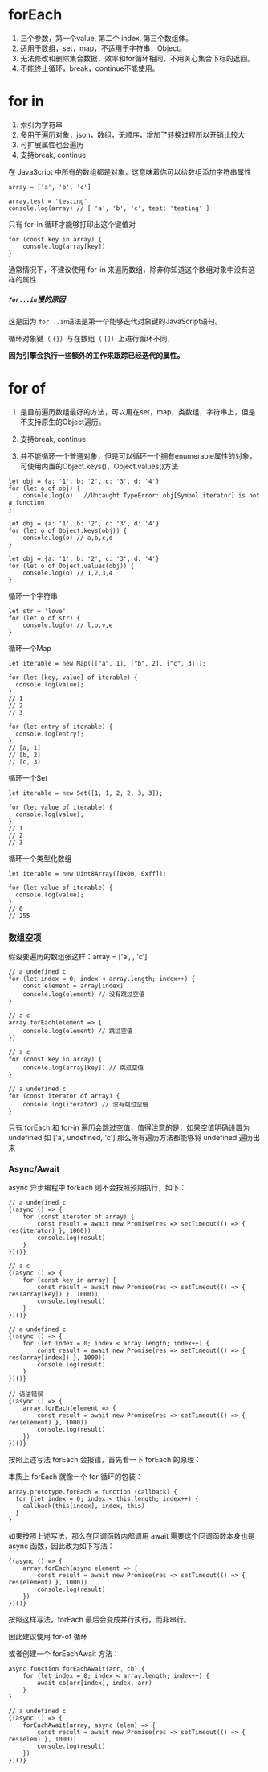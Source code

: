 # forEach

1. 三个参数，第一个value, 第二个 index, 第三个数组体。
2. 适用于数组，set，map，不适用于字符串，Object。
3. 无法修改和删除集合数据，效率和for循环相同，不用关心集合下标的返回。
4. 不能终止循环，break，continue不能使用。



# for in

1. 索引为字符串
2. 多用于遍历对象，json，数组，无顺序，增加了转换过程所以开销比较大
3. 可扩展属性也会遍历
4. 支持break, continue

在 JavaScript 中所有的数组都是对象，这意味着你可以给数组添加字符串属性

```
array = ['a', 'b', 'c']

array.test = 'testing'
console.log(array) // [ 'a', 'b', 'c', test: 'testing' ]
```

只有 for-in 循环才能够打印出这个键值对

```
for (const key in array) {
    console.log(array[key])
}
```

通常情况下，不建议使用 for-in 来遍历数组，除非你知道这个数组对象中没有这样的属性



##### `for...in`慢的原因

这是因为 `for...in`语法是第一个能够迭代对象键的JavaScript语句。

循环对象键（ `{}`）与在数组（ `[]`）上进行循环不同，

**因为引擎会执行一些额外的工作来跟踪已经迭代的属性。**





# for of

1. 是目前遍历数组最好的方法，可以用在set，map，类数组，字符串上，但是不支持原生的Object遍历。
2. 支持break, continue

3. 并不能循环一个普通对象，但是可以循环一个拥有enumerable属性的对象，可使用内置的Object.keys()，Object.values()方法

```
let obj = {a: '1', b: '2', c: '3', d: '4'}
for (let o of obj) {
    console.log(o)   //Uncaught TypeError: obj[Symbol.iterator] is not a function
}
```

```
let obj = {a: '1', b: '2', c: '3', d: '4'}
for (let o of Object.keys(obj)) {
    console.log(o) // a,b,c,d
}
```

```
let obj = {a: '1', b: '2', c: '3', d: '4'}
for (let o of Object.values(obj)) {
    console.log(o) // 1,2,3,4
}
```

循环一个字符串

```
let str = 'love'
for (let o of str) {
    console.log(o) // l,o,v,e
}
```

循环一个Map

```
let iterable = new Map([["a", 1], ["b", 2], ["c", 3]]);

for (let [key, value] of iterable) {
  console.log(value);
}
// 1
// 2
// 3
```
```
for (let entry of iterable) {
  console.log(entry);
}
// [a, 1]
// [b, 2]
// [c, 3]
```

循环一个Set

```
let iterable = new Set([1, 1, 2, 2, 3, 3]);

for (let value of iterable) {
  console.log(value);
}
// 1
// 2
// 3
```

循环一个类型化数组

```
let iterable = new Uint8Array([0x00, 0xff]);

for (let value of iterable) {
  console.log(value);
}
// 0
// 255
```

### 数组空项

假设要遍历的数组张这样：array = ['a', , 'c']

```
// a undefined c
for (let index = 0; index < array.length; index++) {
    const element = array[index]
    console.log(element) // 没有跳过空值
}

// a c
array.forEach(element => {
    console.log(element) // 跳过空值
})

// a c
for (const key in array) {
    console.log(array[key]) // 跳过空值
}

// a undefined c
for (const iterator of array) {
    console.log(iterator) // 没有跳过空值
}
```

只有 forEach 和 for-in 遍历会跳过空值，值得注意的是，如果空值明确设置为 undefined 如 ['a', undefined, 'c'] 那么所有遍历方法都能够将 undefined 遍历出来


### Async/Await

async 异步编程中 forEach 则不会按照预期执行，如下：

```
// a undefined c
{(async () => {
    for (const iterator of array) {
        const result = await new Promise(res => setTimeout(() => { res(iterator) }, 1000))
        console.log(result)
    }
})()}

// a c
{(async () => {
    for (const key in array) {
        const result = await new Promise(res => setTimeout(() => { res(array[key]) }, 1000))
        console.log(result)
    }
})()}

// a undefined c
{(async () => {
    for (let index = 0; index < array.length; index++) {
        const result = await new Promise(res => setTimeout(() => { res(array[index]) }, 1000))
        console.log(result)
    }
})()}

// 语法错误
{(async () => {
    array.forEach(element => {
        const result = await new Promise(res => setTimeout(() => { res(element) }, 1000))
        console.log(result)
    })
})()}
```

按照上述写法 forEach 会报错，首先看一下 forEach 的原理：

本质上 forEach 就像一个 for 循环的包装：

```
Array.prototype.forEach = function (callback) {
  for (let index = 0; index < this.length; index++) {
    callback(this[index], index, this)
  }
}
```

如果按照上述写法，那么在回调函数内部调用 await 需要这个回调函数本身也是 async 函数，因此改为如下写法：

```
{(async () => {
    array.forEach(async element => {
        const result = await new Promise(res => setTimeout(() => { res(element) }, 1000))
        console.log(result)
    })
})()}
```

按照这样写法，forEach 最后会变成并行执行，而非串行。

因此建议使用 for-of 循环

或者创建一个 forEachAwait 方法：

```
async function forEachAwait(arr, cb) {
    for (let index = 0; index < array.length; index++) {
        await cb(arr[index], index, arr)
    }
}

// a undefined c
{(async () => {
    forEachAwait(array, async (elem) => {
        const result = await new Promise(res => setTimeout(() => { res(elem) }, 1000))
        console.log(result)
    })
})()}
```